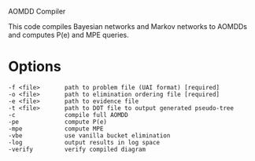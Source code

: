AOMDD Compiler

This code compiles Bayesian networks and Markov networks to AOMDDs and computes P(e) and MPE queries.

# Options
    -f <file>       path to problem file (UAI format) [required]
    -o <file>       path to elimination ordering file [required]
    -e <file>       path to evidence file
    -t <file>       path to DOT file to output generated pseudo-tree
    -c              compile full AOMDD
    -pe             compute P(e)
    -mpe            compute MPE
    -vbe            use vanilla bucket elimination
    -log            output results in log space
    -verify         verify compiled diagram
